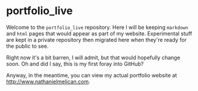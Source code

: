 # portfolio_live

 Welcome to the `portfolio_live` repository. Here I will be keeping `markdown` and `html` pages that would appear as part of my website. Experimental stuff are kept in a private repository then migrated here when they're ready for the public to see.

 Right now it's a bit barren, I will admit, but that would hopefully change soon. Oh and did I say, this is my first foray into GitHub?

 Anyway, in the meantime, you can view my actual portfolio website at <http://www.nathanielmelican.com>.
